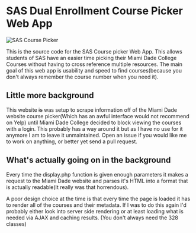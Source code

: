 # SAS Dual Enrollment Course Picker Web App

![SAS Course Picker](http://nickthesick.com/images/sasBig.jpg)


This is the source code for the SAS Course picker Web App. This allows students of SAS have an easier time picking their Miami Dade College Courses without having to cross reference multiple resources. The main goal of this web app is usability and speed to find courses(because you don't always remember the course number when you need it).

## Little more background

This website ~~is~~ was setup to scrape information off of the Miami Dade website course picker(Which has an awful interface would not recommend on Yelp) until Miami Dade College decided to block viewing the courses with a login. This probably has a way around it but as I have no use for it anymore I am to leave it unmaintained. Open an issue if you would like me to work on anything, or better yet send a pull request.

## What's actually going on in the background

Every time the display.php function is given enough parameters it makes a request to the Miami Dade website and parses it's HTML into a format that is actually readable(It really was that horrendous). 

A poor design choice at the time is that every time the page is loaded it has to render all of the courses and their metadata. If I was to do this again I'd probably either look into server side rendering or at least loading what is needed via AJAX and caching results. (You don't always need the 328 classes)
